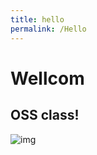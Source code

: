 ```yaml
---
title: hello
permalink: /Hello
---
```


# Wellcom

## OSS class!

![img](https://cdn.pixabay.com/photo/2020/07/06/01/33/sky-5375005_1280.jpg)
